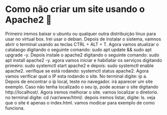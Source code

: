 # Como não criar um site usando o Apache2 🫠
Primeiro iremos baixar o ubuntu ou qualquer outra distribuição linux para usar no virtual box. Irei usar o debian.
Depois de instalar o sistema, vamnos abrir o terminal usando as teclas CTRL + ALT + T.
Agora vamos atualizar o catalaogo digitando o seguinte comando: sudo apt update && sudo apt upgrade -y.
Depois instale o apache2 digitando o seguinte comando: sudo apt install apache2 -y.
agora vamos iniciar e habiliatar os serviços digitando primeiro: sudo systemctl start apache2 e depois: sudo systemctl enable apache2.
verifique se está rodando: systemctl status apache2.
Agora vamos verificar qual o IP esta rodando o site. No terminal digite: ip a.
Depois de encontrar o ip local, teste no navegador. irá aparecer um site exemplo. Caso não tenha localizado o seu ip, pode acesar o site digitando http://localhost/.
Agora iremos melhorar o site. vamos localizar o diretorio. no terminal digite: cd /var/www/html/. depois iremos listar, digite: ls.
veja que o site é apenas o index.html. vamos modicar para exemplo de como funciona.
